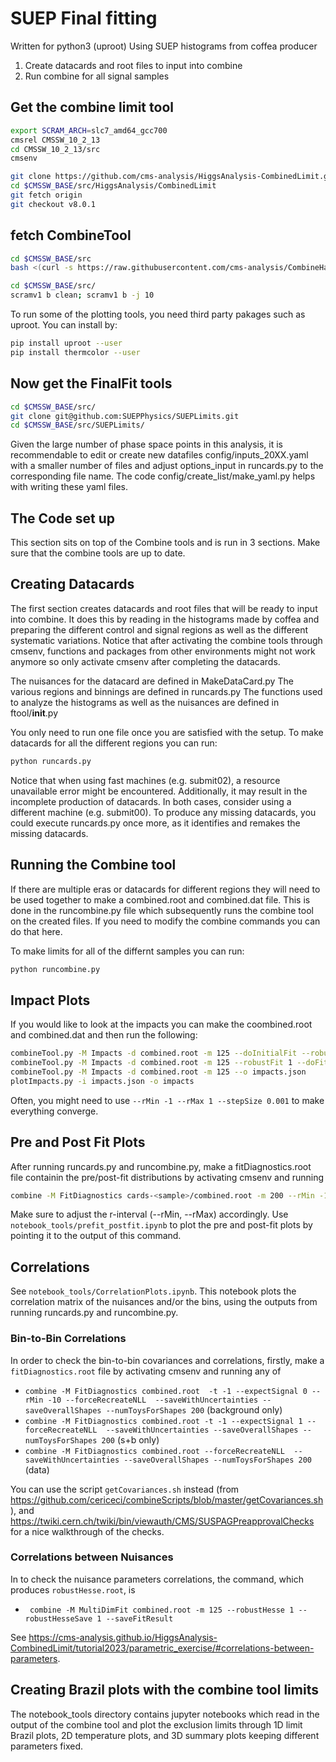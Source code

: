 # SUEP Final fitting 
Written for python3 (uproot)
Using SUEP histograms from coffea producer

1) Create datacards and root files to input into combine
2) Run combine for all signal samples

## Get the combine limit tool
```bash
export SCRAM_ARCH=slc7_amd64_gcc700
cmsrel CMSSW_10_2_13
cd CMSSW_10_2_13/src
cmsenv

git clone https://github.com/cms-analysis/HiggsAnalysis-CombinedLimit.git HiggsAnalysis/CombinedLimit
cd $CMSSW_BASE/src/HiggsAnalysis/CombinedLimit
git fetch origin
git checkout v8.0.1
```

## fetch CombineTool
```bash
cd $CMSSW_BASE/src
bash <(curl -s https://raw.githubusercontent.com/cms-analysis/CombineHarvester/master/CombineTools/scripts/sparse-checkout-https.sh)

cd $CMSSW_BASE/src/
scramv1 b clean; scramv1 b -j 10
```

To run some of the plotting tools, you need third party pakages such as uproot. You can install by:
```bash
pip install uproot --user
pip install thermcolor --user
```

## Now get the FinalFit tools
```bash
cd $CMSSW_BASE/src/
git clone git@github.com:SUEPPhysics/SUEPLimits.git
cd $CMSSW_BASE/src/SUEPLimits/
```
Given the large number of phase space points in this analysis, it is recommendable to edit or create new datafiles config/inputs_20XX.yaml with a smaller number of files and adjust options_input in runcards.py to the corresponding file name. The code config/create_list/make_yaml.py helps with writing these yaml files.

## The Code set up

This section sits on top of the Combine tools and is run in 3 sections. Make sure that the combine tools are up to date. 

## Creating Datacards

The first section creates datacards and root files that will be ready to input into combine. It does this by reading in the histograms made by coffea and preparing the different control and signal regions as well as the different systematic variations. 
Notice that after activating the combine tools through cmsenv, functions and packages from other environments might not work anymore so only activate cmsenv after completing the datacards. 

The nuisances for the datacard are defined in MakeDataCard.py 
The various regions and binnings are defined in runcards.py
The functions used to analyze the histograms as well as the nuisances are defined in ftool/__init__.py

You only need to run one file once you are satisfied with the setup. To make datacards for all the different regions you can run:
```bash
python runcards.py
```

Notice that when using fast machines (e.g. submit02), a resource unavailable error might be encountered. Additionally, it may result in the incomplete production of datacards. In both cases, consider using a different machine (e.g. submit00). To produce any missing datacards, you could execute runcards.py once more, as it identifies and remakes the missing datacards.


## Running the Combine tool

If there are multiple eras or datacards for different regions they will need to be used together to make a combined.root and combined.dat file. This is done in the runcombine.py file which subsequently runs the combine tool on the created files. If you need to modify the combine commands you can do that here.

To make limits for all of the differnt samples you can run:
```bash
python runcombine.py
```

## Impact Plots
If you would like to look at the impacts you can make the coombined.root and combined.dat and then run the following:
```bash
combineTool.py -M Impacts -d combined.root -m 125 --doInitialFit --robustFit 1
combineTool.py -M Impacts -d combined.root -m 125 --robustFit 1 --doFits
combineTool.py -M Impacts -d combined.root -m 125 --o impacts.json
plotImpacts.py -i impacts.json -o impacts
```
Often, you might need to use `--rMin -1 --rMax 1 --stepSize 0.001` to make everything converge.

## Pre and Post Fit Plots
After running runcards.py and runcombine.py, make a fitDiagnostics.root file containin the pre/post-fit distributions by activating cmsenv and running

```bash
combine -M FitDiagnostics cards-<sample>/combined.root -m 200 --rMin -1 --rMax 2 --saveShapes
```

Make sure to adjust the r-interval (--rMin, --rMax) accordingly.
Use `notebook_tools/prefit_postfit.ipynb` to plot the pre and post-fit plots by pointing it to the output of this command.

## Correlations
See `notebook_tools/CorrelationPlots.ipynb`. 
This notebook plots the correlation matrix of the nuisances and/or the bins, using the outputs from running runcards.py and runcombine.py. 

### Bin-to-Bin Correlations
In order to check the bin-to-bin covariances and correlations, firstly, make a `fitDiagnostics.root` file by activating cmsenv and running any of

- `combine -M FitDiagnostics combined.root  -t -1 --expectSignal 0 --rMin -10 --forceRecreateNLL  --saveWithUncertainties --saveOverallShapes --numToysForShapes 200` (background only)
- `combine -M FitDiagnostics combined.root -t -1 --expectSignal 1 --forceRecreateNLL  --saveWithUncertainties --saveOverallShapes --numToysForShapes 200` (s+b only)
- `combine -M FitDiagnostics combined.root --forceRecreateNLL  --saveWithUncertainties --saveOverallShapes --numToysForShapes 200` (data)

You can use the script `getCovariances.sh` instead (from https://github.com/cericeci/combineScripts/blob/master/getCovariances.sh), and https://twiki.cern.ch/twiki/bin/viewauth/CMS/SUSPAGPreapprovalChecks for a nice walkthrough of the checks.

### Correlations between Nuisances
In to check the nuisance parameters correlations, the command, which produces `robustHesse.root`, is

- ` combine -M MultiDimFit combined.root -m 125 --robustHesse 1 --robustHesseSave 1 --saveFitResult`

See https://cms-analysis.github.io/HiggsAnalysis-CombinedLimit/tutorial2023/parametric_exercise/#correlations-between-parameters.

## Creating Brazil plots with the combine tool limits

The notebook_tools directory contains jupyter notebooks which read in the output of the combine tool and plot the exclusion limits through 1D limit Brazil plots, 2D temperature plots, and 3D summary plots keeping different parameters fixed.
